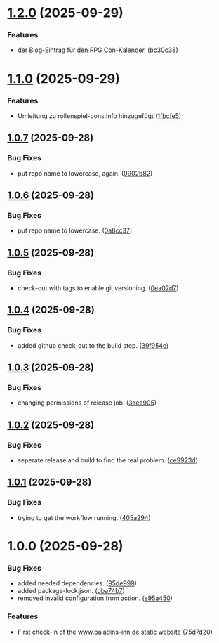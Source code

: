 # [1.2.0](https://github.com/Paladins-Inn/www-paladins-inn-de/compare/v1.1.0...v1.2.0) (2025-09-29)


### Features

* der Blog-Eintrag für den RPG Con-Kalender. ([bc30c38](https://github.com/Paladins-Inn/www-paladins-inn-de/commit/bc30c38ea8fc66516f4dd8cb603c8344d9a0c4d5))

# [1.1.0](https://github.com/Paladins-Inn/www-paladins-inn-de/compare/v1.0.7...v1.1.0) (2025-09-29)


### Features

* Umleitung zu rollenspiel-cons.info hinzugefügt ([1fbcfe5](https://github.com/Paladins-Inn/www-paladins-inn-de/commit/1fbcfe578d840042883ea5cd5b498f98a7f4c69d))

## [1.0.7](https://github.com/Paladins-Inn/www-paladins-inn-de/compare/v1.0.6...v1.0.7) (2025-09-28)


### Bug Fixes

* put repo name to lowercase, again. ([0902b82](https://github.com/Paladins-Inn/www-paladins-inn-de/commit/0902b82b4177cbcf36f0cd86e769b50d4be94e58))

## [1.0.6](https://github.com/Paladins-Inn/www-paladins-inn-de/compare/v1.0.5...v1.0.6) (2025-09-28)


### Bug Fixes

* put repo name to lowercase. ([0a8cc37](https://github.com/Paladins-Inn/www-paladins-inn-de/commit/0a8cc37d36e02e79726cbdf5115998ad5b29cc72))

## [1.0.5](https://github.com/Paladins-Inn/www-paladins-inn-de/compare/v1.0.4...v1.0.5) (2025-09-28)


### Bug Fixes

* check-out with tags to enable git versioning. ([0ea02d7](https://github.com/Paladins-Inn/www-paladins-inn-de/commit/0ea02d728fc60514088dc661f82eb51ba82247ba))

## [1.0.4](https://github.com/Paladins-Inn/www-paladins-inn-de/compare/v1.0.3...v1.0.4) (2025-09-28)


### Bug Fixes

* added github check-out to the build step. ([39f954e](https://github.com/Paladins-Inn/www-paladins-inn-de/commit/39f954ee19fcec7121684e79cc363f89ecfe5c72))

## [1.0.3](https://github.com/Paladins-Inn/www-paladins-inn-de/compare/v1.0.2...v1.0.3) (2025-09-28)


### Bug Fixes

* changing permissions of release job. ([3aea905](https://github.com/Paladins-Inn/www-paladins-inn-de/commit/3aea9056129d7e97add57d4daa67e57c25430153))

## [1.0.2](https://github.com/Paladins-Inn/www-paladins-inn-de/compare/v1.0.1...v1.0.2) (2025-09-28)


### Bug Fixes

* seperate release and build to find the real problem. ([ce9923d](https://github.com/Paladins-Inn/www-paladins-inn-de/commit/ce9923d4f95591cd35f313892dec2a4bde7f0a0c))

## [1.0.1](https://github.com/Paladins-Inn/www-paladins-inn-de/compare/v1.0.0...v1.0.1) (2025-09-28)


### Bug Fixes

* trying to get the workflow running. ([405a294](https://github.com/Paladins-Inn/www-paladins-inn-de/commit/405a29471a463eae72aeb4719a43359db34722df))

# 1.0.0 (2025-09-28)


### Bug Fixes

* added needed dependencies. ([95de999](https://github.com/Paladins-Inn/www-paladins-inn-de/commit/95de999344b61df6a9382b8880fb2b7aa07a3a4b))
* added package-lock.json. ([dba74b7](https://github.com/Paladins-Inn/www-paladins-inn-de/commit/dba74b70bbb73e11953501d33e72041aeacb528a))
* removed invalid configuration from action. ([e95a450](https://github.com/Paladins-Inn/www-paladins-inn-de/commit/e95a4505778cb21e906d740835a7821ce45d0984))


### Features

* First check-in of the www.paladins-inn.de static website ([75d7d20](https://github.com/Paladins-Inn/www-paladins-inn-de/commit/75d7d20716d5a1d81ba8449b89e9a0d45067ee86))
